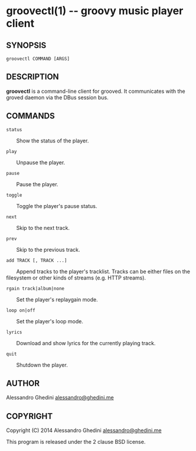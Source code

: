 groovectl(1) -- groovy music player client
==========================================

## SYNOPSIS

`groovectl COMMAND [ARGS]`

## DESCRIPTION

**groovectl** is a command-line client for grooved. It communicates with the
groved daemon via the DBus session bus.

## COMMANDS

`status`

&nbsp;&nbsp;&nbsp;&nbsp;&nbsp;&nbsp;
Show the status of the player.

`play`

&nbsp;&nbsp;&nbsp;&nbsp;&nbsp;&nbsp;
Unpause the player.

`pause`

&nbsp;&nbsp;&nbsp;&nbsp;&nbsp;&nbsp;
Pause the player.

`toggle`

&nbsp;&nbsp;&nbsp;&nbsp;&nbsp;&nbsp;
Toggle the player's pause status.

`next`

&nbsp;&nbsp;&nbsp;&nbsp;&nbsp;&nbsp;
Skip to the next track.

`prev`

&nbsp;&nbsp;&nbsp;&nbsp;&nbsp;&nbsp;
Skip to the previous track.

`add TRACK [, TRACK ...]`

&nbsp;&nbsp;&nbsp;&nbsp;&nbsp;&nbsp;
Append tracks to the player's tracklist. Tracks can be either files on the
filesystem or other kinds of streams (e.g. HTTP streams).

`rgain track|album|none`

&nbsp;&nbsp;&nbsp;&nbsp;&nbsp;&nbsp;
Set the player's replaygain mode.

`loop on|off`

&nbsp;&nbsp;&nbsp;&nbsp;&nbsp;&nbsp;
Set the player's loop mode.

`lyrics`

&nbsp;&nbsp;&nbsp;&nbsp;&nbsp;&nbsp;
Download and show lyrics for the currently playing track.

`quit`

&nbsp;&nbsp;&nbsp;&nbsp;&nbsp;&nbsp;
Shutdown the player.

## AUTHOR ##

Alessandro Ghedini <alessandro@ghedini.me>

## COPYRIGHT ##

Copyright (C) 2014 Alessandro Ghedini <alessandro@ghedini.me>

This program is released under the 2 clause BSD license.

